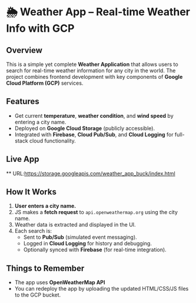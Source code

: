 # 🌦️ Weather App – Real-time Weather Info with GCP

## Overview

This is a simple yet complete **Weather Application** that allows users to search for real-time weather information for any city in the world. The project combines frontend development with key components of **Google Cloud Platform (GCP)** services.

## Features

- Get current **temperature**, **weather condition**, and **wind speed** by entering a city name.
- Deployed on **Google Cloud Storage** (publicly accessible).
- Integrated with **Firebase**, **Cloud Pub/Sub**, and **Cloud Logging** for full-stack cloud functionality.
## Live App

** URL:https://storage.googleapis.com/weather_app_buck/index.html
## How It Works

1. **User enters a city name.**
2. JS makes a **fetch request** to `api.openweathermap.org` using the city name.
3. Weather data is extracted and displayed in the UI.
4. Each search is:
   - Sent to **Pub/Sub** (simulated event messaging).
   - Logged in **Cloud Logging** for history and debugging.
   - Optionally synced with **Firebase** (for real-time integration).
## Things to Remember

- The app uses **OpenWeatherMap API**
- You can redeploy the app by uploading the updated HTML/CSS/JS files to the GCP bucket.
